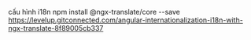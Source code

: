 cấu hình i18n
npm install @ngx-translate/core --save
https://levelup.gitconnected.com/angular-internationalization-i18n-with-ngx-translate-8f89005cb337
